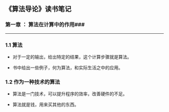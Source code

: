 ## 《算法导论》读书笔记 ##

### 第一章 ： 算法在计算中的作用###

----------

### **1.1 算法**

* 对于一定的输出，给出特定的结果，这个计算步骤就是算法。

* 书中给出一些例子，何为算法，和实际生活之中的应用。

### **1.2 作为一种技术的算法**

* 算法是一门技术，可以提升程序的效率，改善硬件的不足。

* 算法就是钱，用来买其他的东西。

